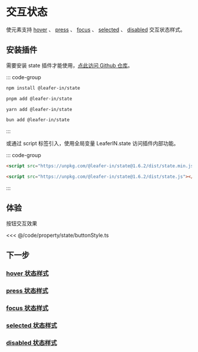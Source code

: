 <script setup>
import Case from '/component/Case.vue'
</script>

# 交互状态

使元素支持 [hover](/reference/UI/state/hover.md) 、 [press](/reference/UI/state/press.md) 、 [focus](/reference/UI/state/focus.md) 、 [selected](/reference/UI/state/selected.md) 、 [disabled](/reference/UI/state/disabled.md) 交互状态样式。

## 安装插件

需要安装 state 插件才能使用，[点此访问 Github 仓库](https://github.com/leaferjs/leafer-in/tree/main/packages/state)。

::: code-group

```sh [npm]
npm install @leafer-in/state
```

```sh [pnpm]
pnpm add @leafer-in/state
```

```sh [yarn]
yarn add @leafer-in/state
```

```sh [bun]
bun add @leafer-in/state
```

:::

或通过 script 标签引入，使用全局变量 LeaferIN.state 访问插件内部功能。

::: code-group

```html [state.min]
<script src="https://unpkg.com/@leafer-in/state@1.6.2/dist/state.min.js"></script>
```

```html [state]
<script src="https://unpkg.com/@leafer-in/state@1.6.2/dist/state.js"></script>
```

<!-- https://unpkg.com 无法访问时，可替换为 https://cdn.jsdelivr.net/npm -->

:::

## 体验

<case name="PressStyle" index=1 editor="false" ></case>

按钮交互效果

<<< @/code/property/state/buttonStyle.ts

## 下一步

### [hover 状态样式](/reference/UI/state/hover.md)

### [press 状态样式](/reference/UI/state/press.md)

### [focus 状态样式](/reference/UI/state/focus.md)

### [selected 状态样式](/reference/UI/state/selected.md)

### [disabled 状态样式](/reference/UI/state/disabled.md)
